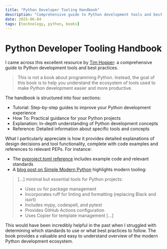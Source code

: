 ```yaml
---
title: "Python Developer Tooling Handbook"
description: "Comprehensive guide to Python development tools and best practices"
date: 2025-06-04
tags: [technology, python, books]
---
```


# Python Developer Tooling Handbook

I came across this excellent resource by [Tim Hopper](https://pydevtools.com/handbook/): a comprehensive guide to Python development tools and best practices.

> This is not a book about programming Python. Instead, the goal of this book is to help you understand the ecosystem of tools used to make Python development easier and more productive.

The handbook is structured into four sections:

- Tutorial: Step-by-step guides to improve your Python development experience
- How To: Practical guidance for your Python projects
- Explanation: In-depth understanding of Python development concepts
- Reference: Detailed information about specific tools and concepts

What I particularly appreciate is how it provides detailed explanations of design decisions and tool functionality, complete with code examples and references to relevant PEPs. For instance:

- The [pyproject.toml reference](https://pydevtools.com/handbook/reference/pyproject/) includes example code and relevant standards
- A [blog post on Simple Modern Python](https://pydevtools.com/blog/simple-modern-uv/) highlights modern tooling:

> [...] minimal but essential tools for Python projects:
> - Uses uv for package management
> - Incorporates ruff for linting and formatting (replacing Black and isort)
> - Includes mypy, codespell, and pytest
> - Provides GitHub Actions configuration
> - Uses Copier for template management
> [...]

This would have been incredibly helpful in the past when I struggled with determining which standards to use or what best practices to follow. The book provides a valuable and easy to understand overview of the modern Python development ecosystem.
